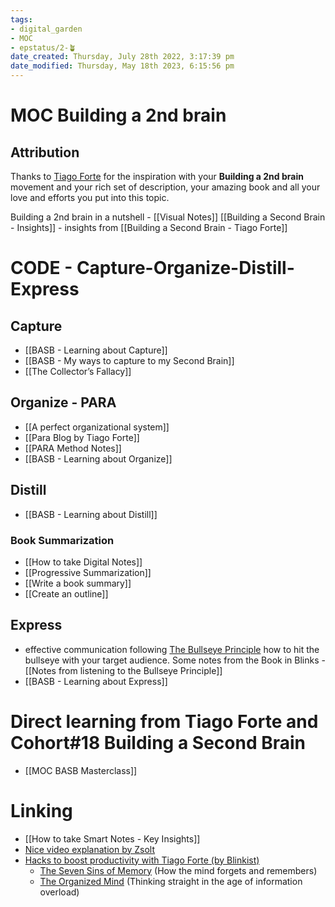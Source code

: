 ```yaml
---
tags: 
- digital_garden
- MOC
- epstatus/2-🪴
date_created: Thursday, July 28th 2022, 3:17:39 pm
date_modified: Thursday, May 18th 2023, 6:15:56 pm
---
```

# MOC Building a 2nd brain

## Attribution
Thanks to [Tiago Forte](https://fortelabs.co/) for the inspiration with your **Building a 2nd brain** movement and your rich set of description, your amazing book and all your love and efforts you put into this topic.


Building a 2nd brain in a nutshell - [[Visual Notes]] 
[[Building a Second Brain - Insights]] - insights from [[Building a Second Brain - Tiago Forte]]

# CODE - Capture-Organize-Distill-Express
## Capture
+ [[BASB - Learning about Capture]]
+ [[BASB  - My ways to capture to my Second Brain]]
+ [[The Collector’s Fallacy]]

## Organize - PARA
+ [[A perfect organizational system]]
+ [[Para Blog by Tiago Forte]]
+ [[PARA Method Notes]]
+ [[BASB - Learning about Organize]]


## Distill
+ [[BASB - Learning about Distill]]

### Book Summarization
+ [[How to take Digital Notes]]
+ [[Progressive Summarization]]
+ [[Write a book summary]]
+ [[Create an outline]]


## Express
+ effective communication following [The Bullseye Principle](https://www.blinkist.com/en/app/books/the-bullseye-principle-en) how to hit the bullseye with your target audience. Some notes from the Book in Blinks - [[Notes from listening to the Bullseye Principle]]
+ [[BASB - Learning about Express]]


# Direct learning from Tiago Forte and Cohort#18 Building a Second Brain
+ [[MOC BASB Masterclass]]

# Linking
+ [[How to take Smart Notes - Key Insights]]
+ [Nice video explanation by Zsolt](https://www.youtube.com/watch?v=3i4CiImIYYA)
+ [Hacks to boost productivity with Tiago Forte (by Blinkist)](https://www.blinkist.com/guides/hacks-to-boost-productivity-with-tiago-forte)
	+ [The Seven Sins of Memory](https://www.blinkist.com/en/app/books/the-seven-sins-of-memory-en) (How the mind forgets and remembers)
	+ [The Organized Mind](https://www.blinkist.com/en/app/books/the-organized-mind-en) (Thinking straight in the age of information overload)